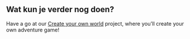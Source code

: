 ## Wat kun je verder nog doen?

Have a go at our [Create your own world](https://projects.raspberrypi.org/en/projects/create-your-own-world) project, where you’ll create your own adventure game!
